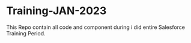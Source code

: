 # Training-JAN-2023
This Repo contain all code and component during i did entire Salesforce Training Period.
